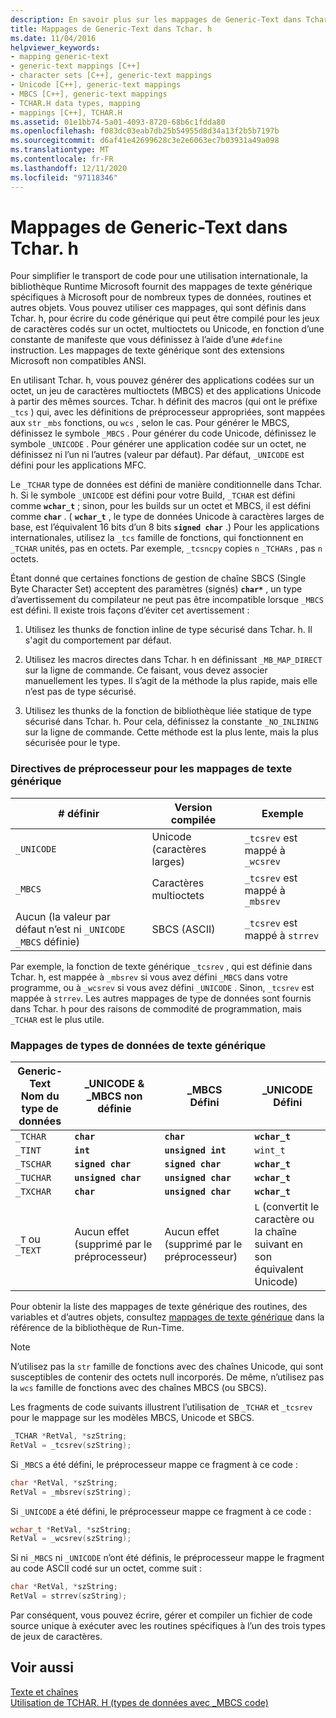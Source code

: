 ```yaml
---
description: En savoir plus sur les mappages de Generic-Text dans Tchar. h
title: Mappages de Generic-Text dans Tchar. h
ms.date: 11/04/2016
helpviewer_keywords:
- mapping generic-text
- generic-text mappings [C++]
- character sets [C++], generic-text mappings
- Unicode [C++], generic-text mappings
- MBCS [C++], generic-text mappings
- TCHAR.H data types, mapping
- mappings [C++], TCHAR.H
ms.assetid: 01e1bb74-5a01-4093-8720-68b6c1fdda80
ms.openlocfilehash: f083dc03eab7db25b54955d8d34a13f2b5b7197b
ms.sourcegitcommit: d6af41e42699628c3e2e6063ec7b03931a49a098
ms.translationtype: MT
ms.contentlocale: fr-FR
ms.lasthandoff: 12/11/2020
ms.locfileid: "97118346"
---
```

# <a name="generic-text-mappings-in-tcharh"></a>Mappages de Generic-Text dans Tchar. h

Pour simplifier le transport de code pour une utilisation internationale, la bibliothèque Runtime Microsoft fournit des mappages de texte générique spécifiques à Microsoft pour de nombreux types de données, routines et autres objets. Vous pouvez utiliser ces mappages, qui sont définis dans Tchar. h, pour écrire du code générique qui peut être compilé pour les jeux de caractères codés sur un octet, multioctets ou Unicode, en fonction d’une constante de manifeste que vous définissez à l’aide d’une `#define` instruction. Les mappages de texte générique sont des extensions Microsoft non compatibles ANSI.

En utilisant Tchar. h, vous pouvez générer des applications codées sur un octet, un jeu de caractères multioctets (MBCS) et des applications Unicode à partir des mêmes sources. Tchar. h définit des macros (qui ont le préfixe `_tcs` ) qui, avec les définitions de préprocesseur appropriées, sont mappées aux `str` `_mbs` fonctions, ou `wcs` , selon le cas. Pour générer le MBCS, définissez le symbole `_MBCS` . Pour générer du code Unicode, définissez le symbole `_UNICODE` . Pour générer une application codée sur un octet, ne définissez ni l’un ni l’autres (valeur par défaut). Par défaut, `_UNICODE` est défini pour les applications MFC.

Le `_TCHAR` type de données est défini de manière conditionnelle dans Tchar. h. Si le symbole `_UNICODE` est défini pour votre Build, `_TCHAR` est défini comme **`wchar_t`** ; sinon, pour les builds sur un octet et MBCS, il est défini comme **`char`** . ( **`wchar_t`** , le type de données Unicode à caractères larges de base, est l’équivalent 16 bits d’un 8 bits **`signed char`** .) Pour les applications internationales, utilisez la `_tcs` famille de fonctions, qui fonctionnent en `_TCHAR` unités, pas en octets. Par exemple, `_tcsncpy` copies `n` `_TCHARs` , pas `n` octets.

Étant donné que certaines fonctions de gestion de chaîne SBCS (Single Byte Character Set) acceptent des paramètres (signés) **`char*`** , un type d’avertissement du compilateur ne peut pas être incompatible lorsque `_MBCS` est défini. Il existe trois façons d’éviter cet avertissement :

1. Utilisez les thunks de fonction inline de type sécurisé dans Tchar. h. Il s'agit du comportement par défaut.

1. Utilisez les macros directes dans Tchar. h en définissant `_MB_MAP_DIRECT` sur la ligne de commande. Ce faisant, vous devez associer manuellement les types. Il s’agit de la méthode la plus rapide, mais elle n’est pas de type sécurisé.

1. Utilisez les thunks de la fonction de bibliothèque liée statique de type sécurisé dans Tchar. h. Pour cela, définissez la constante `_NO_INLINING` sur la ligne de commande. Cette méthode est la plus lente, mais la plus sécurisée pour le type.

### <a name="preprocessor-directives-for-generic-text-mappings"></a>Directives de préprocesseur pour les mappages de texte générique

|# définir|Version compilée|Exemple|
|---------------|----------------------|-------------|
|`_UNICODE`|Unicode (caractères larges)|`_tcsrev` est mappé à `_wcsrev`|
|`_MBCS`|Caractères multioctets|`_tcsrev` est mappé à `_mbsrev`|
|Aucun (la valeur par défaut n’est ni `_UNICODE` `_MBCS` définie)|SBCS (ASCII)|`_tcsrev` est mappé à `strrev`|

Par exemple, la fonction de texte générique `_tcsrev` , qui est définie dans Tchar. h, est mappée à `_mbsrev` si vous avez défini `_MBCS` dans votre programme, ou à `_wcsrev` si vous avez défini `_UNICODE` . Sinon, `_tcsrev` est mappée à `strrev`. Les autres mappages de type de données sont fournis dans Tchar. h pour des raisons de commodité de programmation, mais `_TCHAR` est le plus utile.

### <a name="generic-text-data-type-mappings"></a>Mappages de types de données de texte générique

|Generic-Text<br /> Nom du type de données|_UNICODE &<br /> _MBCS non définie|_MBCS<br /> Défini|_UNICODE<br /> Défini|
|--------------------------------------|----------------------------------------|------------------------|---------------------------|
|`_TCHAR`|**`char`**|**`char`**|**`wchar_t`**|
|`_TINT`|**`int`**|**`unsigned int`**|`wint_t`|
|`_TSCHAR`|**`signed char`**|**`signed char`**|**`wchar_t`**|
|`_TUCHAR`|**`unsigned char`**|**`unsigned char`**|**`wchar_t`**|
|`_TXCHAR`|**`char`**|**`unsigned char`**|**`wchar_t`**|
|`_T` ou `_TEXT`|Aucun effet (supprimé par le préprocesseur)|Aucun effet (supprimé par le préprocesseur)|`L` (convertit le caractère ou la chaîne suivant en son équivalent Unicode)|

Pour obtenir la liste des mappages de texte générique des routines, des variables et d’autres objets, consultez [mappages de texte générique](../c-runtime-library/generic-text-mappings.md) dans la référence de la bibliothèque de Run-Time.

> [!NOTE]
> N’utilisez pas la `str` famille de fonctions avec des chaînes Unicode, qui sont susceptibles de contenir des octets null incorporés. De même, n’utilisez pas la `wcs` famille de fonctions avec des chaînes MBCS (ou SBCS).

Les fragments de code suivants illustrent l’utilisation de `_TCHAR` et `_tcsrev` pour le mappage sur les modèles MBCS, Unicode et SBCS.

```cpp
_TCHAR *RetVal, *szString;
RetVal = _tcsrev(szString);
```

Si `_MBCS` a été défini, le préprocesseur mappe ce fragment à ce code :

```cpp
char *RetVal, *szString;
RetVal = _mbsrev(szString);
```

Si `_UNICODE` a été défini, le préprocesseur mappe ce fragment à ce code :

```cpp
wchar_t *RetVal, *szString;
RetVal = _wcsrev(szString);
```

Si ni `_MBCS` ni `_UNICODE` n’ont été définis, le préprocesseur mappe le fragment au code ASCII codé sur un octet, comme suit :

```cpp
char *RetVal, *szString;
RetVal = strrev(szString);
```

Par conséquent, vous pouvez écrire, gérer et compiler un fichier de code source unique à exécuter avec les routines spécifiques à l’un des trois types de jeux de caractères.

## <a name="see-also"></a>Voir aussi

[Texte et chaînes](../text/text-and-strings-in-visual-cpp.md)<br/>
[Utilisation de TCHAR. H (types de données avec _MBCS code)](../text/using-tchar-h-data-types-with-mbcs-code.md)
